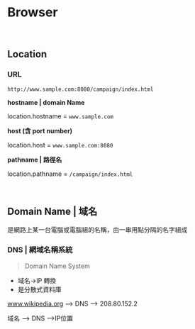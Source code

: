 # Browser

<br />

## Location

### URL
`http://www.sample.com:8080/campaign/index.html`

**hostname | domain Name**

location.hostname = `www.sample.com`

**host (含 port number)**

location.host = `www.sample.com:8080`



**pathname | 路徑名**

location.pathname = `/campaign/index.html`

<br />

## Domain Name | 域名

是網路上某一台電腦或電腦組的名稱，由一串用點分隔的名字組成

### DNS | 網域名稱系統
> Domain Name System

* 域名->IP 轉換
* 是分散式資料庫

www.wikipedia.org  --> DNS --> 208.80.152.2

域名  --> DNS -->IP位置
